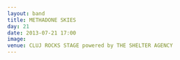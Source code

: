 ```yaml
---
layout: band
title: METHADONE SKIES
day: 21
date: 2013-07-21 17:00
image: 
venue: CLUJ ROCKS STAGE powered by THE SHELTER AGENCY
---
```



